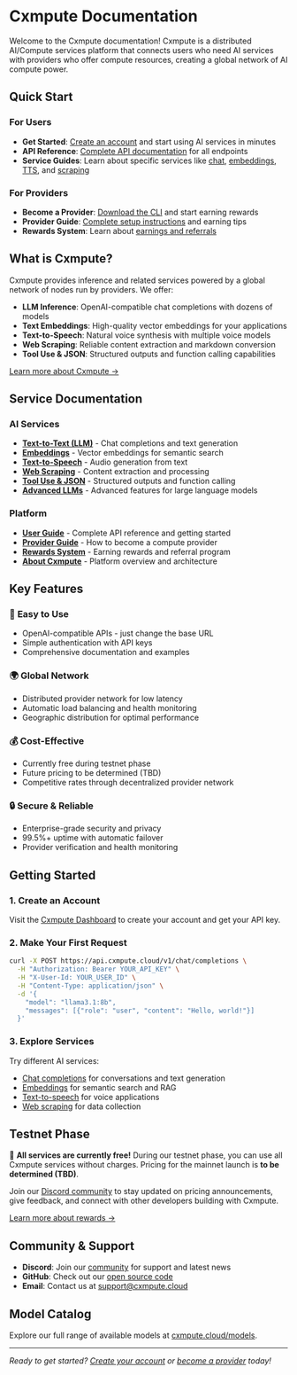 # Cxmpute Documentation

Welcome to the Cxmpute documentation! Cxmpute is a distributed AI/Compute services platform that connects users who need AI services with providers who offer compute resources, creating a global network of AI compute power.

## Quick Start

### For Users
- **Get Started**: [Create an account](https://cxmpute.cloud/dashboard) and start using AI services in minutes
- **API Reference**: [Complete API documentation](/docs/user) for all endpoints
- **Service Guides**: Learn about specific services like [chat](/docs/text-to-text), [embeddings](/docs/embeddings), [TTS](/docs/text-to-speech), and [scraping](/docs/scraping)

### For Providers
- **Become a Provider**: [Download the CLI](https://github.com/unxversal/cxmpute-core/releases) and start earning rewards
- **Provider Guide**: [Complete setup instructions](/docs/provider) and earning tips
- **Rewards System**: Learn about [earnings and referrals](/docs/rewards)

## What is Cxmpute?

Cxmpute provides inference and related services powered by a global network of nodes run by providers. We offer:

- **LLM Inference**: OpenAI-compatible chat completions with dozens of models
- **Text Embeddings**: High-quality vector embeddings for your applications
- **Text-to-Speech**: Natural voice synthesis with multiple voice models
- **Web Scraping**: Reliable content extraction and markdown conversion
- **Tool Use & JSON**: Structured outputs and function calling capabilities

[Learn more about Cxmpute →](/docs/about)

## Service Documentation

### AI Services
- [**Text-to-Text (LLM)**](/docs/text-to-text) - Chat completions and text generation
- [**Embeddings**](/docs/embeddings) - Vector embeddings for semantic search
- [**Text-to-Speech**](/docs/text-to-speech) - Audio generation from text
- [**Web Scraping**](/docs/scraping) - Content extraction and processing
- [**Tool Use & JSON**](/docs/tool-use-json) - Structured outputs and function calling
- [**Advanced LLMs**](/docs/advanced-llms) - Advanced features for large language models

### Platform
- [**User Guide**](/docs/user) - Complete API reference and getting started
- [**Provider Guide**](/docs/provider) - How to become a compute provider
- [**Rewards System**](/docs/rewards) - Earning rewards and referral program
- [**About Cxmpute**](/docs/about) - Platform overview and architecture

## Key Features

### 🚀 **Easy to Use**
- OpenAI-compatible APIs - just change the base URL
- Simple authentication with API keys
- Comprehensive documentation and examples

### 🌍 **Global Network**
- Distributed provider network for low latency
- Automatic load balancing and health monitoring
- Geographic distribution for optimal performance

### 💰 **Cost-Effective**
- Currently free during testnet phase
- Future pricing to be determined (TBD)
- Competitive rates through decentralized provider network

### 🔒 **Secure & Reliable**
- Enterprise-grade security and privacy
- 99.5%+ uptime with automatic failover
- Provider verification and health monitoring

## Getting Started

### 1. Create an Account
Visit the [Cxmpute Dashboard](https://cxmpute.cloud/dashboard) to create your account and get your API key.

### 2. Make Your First Request
```bash
curl -X POST https://api.cxmpute.cloud/v1/chat/completions \
  -H "Authorization: Bearer YOUR_API_KEY" \
  -H "X-User-Id: YOUR_USER_ID" \
  -H "Content-Type: application/json" \
  -d '{
    "model": "llama3.1:8b",
    "messages": [{"role": "user", "content": "Hello, world!"}]
  }'
```

### 3. Explore Services
Try different AI services:
- [Chat completions](/docs/text-to-text) for conversations and text generation
- [Embeddings](/docs/embeddings) for semantic search and RAG
- [Text-to-speech](/docs/text-to-speech) for voice applications
- [Web scraping](/docs/scraping) for data collection

## Testnet Phase

🎉 **All services are currently free!** During our testnet phase, you can use all Cxmpute services without charges. Pricing for the mainnet launch is **to be determined (TBD)**.

Join our [Discord community](https://discord.com/invite/CJGA7B2zKT) to stay updated on pricing announcements, give feedback, and connect with other developers building with Cxmpute.

[Learn more about rewards →](/docs/rewards)

## Community & Support

- **Discord**: Join our [community](https://discord.com/invite/CJGA7B2zKT) for support and latest news
- **GitHub**: Check out our [open source code](https://github.com/unxversal/cxmpute-core)
- **Email**: Contact us at support@cxmpute.cloud

## Model Catalog

Explore our full range of available models at [cxmpute.cloud/models](https://cxmpute.cloud/models).

---

*Ready to get started? [Create your account](https://cxmpute.cloud/dashboard) or [become a provider](https://github.com/unxversal/cxmpute-core/releases) today!* 